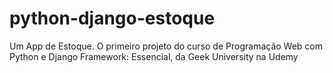 # python-django-estoque
Um App de Estoque. O primeiro projeto do curso de Programação Web com Python e Django Framework: Essencial, da Geek University na Udemy
